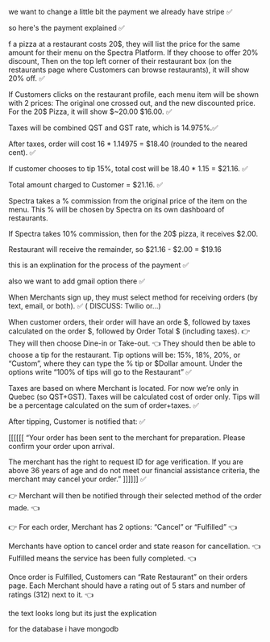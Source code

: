 we want to change a little bit the payment we already have stripe ✅

so here's the payment explained ✅

f a pizza at a restaurant costs 20$, they will list the price for the same amount for their menu on the Spectra Platform. If they choose to offer 20% discount, Then on the top left corner of their restaurant box (on the restaurants page where Customers can browse restaurants), it will show 20% off. ✅

If Customers clicks on the restaurant profile, each menu item will be shown with 2 prices: The original one crossed out, and the new discounted price. For the 20$ Pizza, it will show $~20.00 $16.00. ✅

Taxes will be combined QST and GST rate, which is 14.975%.✅

After taxes, order will cost 16 \* 1.14975 = $18.40 (rounded to the neared cent). ✅

If customer chooses to tip 15%, total cost will be
18.40 \* 1.15 = $21.16. ✅

Total amount charged to Customer = $21.16. ✅

Spectra takes a % commission from the original price of the item on the menu. This % will be chosen by Spectra on its own dashboard of restaurants.

If Spectra takes 10% commission, then for the 20$ pizza, it receives $2.00.

Restaurant will receive the remainder, so $21.16 - $2.00 = $19.16

this is an explination for the process of the payment ✅

also we want to add gmail option there ✅

When Merchants sign up, they must select method for receiving orders (by text, email, or both). ✅ ( DISCUSS: Twilio or...)

When customer orders, their order will have an orde $, followed by taxes calculated on the order $, followed by Order Total $ (including taxes). 👉 They will then choose Dine-in or Take-out. 👈 They should then be able to choose a tip for the restaurant. Tip options will be: 15%, 18%, 20%, or “Custom”, where they can type the % tip or $Dollar amount. Under the options write “100% of tips will go to the Restaurant” ✅

Taxes are based on where Merchant is located. For now we’re only in Quebec (so QST+GST). Taxes will be calculated cost of order only. Tips will be a percentage calculated on the sum of order+taxes. ✅

After tipping, Customer is notified that: ✅

[[[[[[ “Your order has been sent to the merchant for preparation. Please confirm your order upon arrival.

The merchant has the right to request ID for age verification. If you are above 36 years of age and do not meet our financial assistance criteria, the merchant may cancel your order.” ]]]]]] ✅

👉 Merchant will then be notified through their selected method of the order made. 👈

👉 For each order, Merchant has 2 options: “Cancel” or “Fulfilled” 👈

Merchants have option to cancel order and state reason for cancellation. 👈
Fulfilled means the service has been fully completed. 👈

Once order is Fulfilled, Customers can “Rate Restaurant” on their orders page. Each Merchant should have a rating out of 5 stars and number of ratings (312) next to it. 👈

the text looks long but its just the explication

for the database i have mongodb

